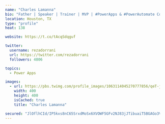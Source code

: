 ```yaml
---
name: "Charles Lamanna"
bio: "Father | Speaker | Trainer | MVP | #PowerApps & #PowerAutomate Community Super User | YouTuber Right-pointing triangle http://youtube.com/c/rezadorrani | Learn - Share - Clockwise rightwards and leftwards open circle arrows"
location: Houston, TX
type: "profile"
heat: 138

website: https://t.co/tAcqSdqguf

twitter:
  username: rezadorrani
  url: https://twitter.com/rezadorrani
  followers: 4806

topics:
  - Power Apps

images:
  - url: https://pbs.twimg.com/profile_images/1063114045270777856/qeT-jpWr_400x400.jpg
    width: 400
    height: 400
    isCached: true
    title: "Charles Lamanna"

secured: "JlOflhCId/IP5kxs8nC65SrxdMoSx6XVOWF5GFv2NJ83jJTibuaiT5BGAGo3V9Qi+aSyTFLvci6n9PvBV308yVT1//ChCl/11oiedBIX1zmK+a4Cbj/kicKSAjAocTx4ic5pudaxWJF6dq4x6IjBAofyX04JDXlVd0Nce+chq+445FsEEcbjVPGmNi3JKojBaEr/aU0fBru5xznwcG5LjyXAFfmfK2ab2i3dphFQ7qmI4dSKst5BkwvLc0x1EmElPnRS9z5BdnA0wd3irYNIE8RL79s4h0xOqAjuvC1yIDTz5k7lVQjvhZWnNbwPR6/ebNopJJFb4ViihXQuLHy14ndQ2cuJ/+K6qAb1G/j7ZXQIud4Nt03pF5qRXJvtpunFLd1cnlTPZiyIf0zOQBDuJONRHszF67OL0X8C/bX7SeY=;bzZxNuLChJ3z6wQbw1g2Kg=="
---
```


